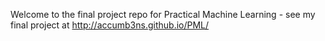 Welcome to the final project repo for Practical Machine Learning - see my final project at http://accumb3ns.github.io/PML/
